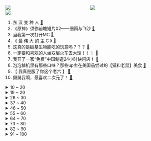 <div >
	<a style="float:left;width:55%;" href = "https://github.com/anuraghazra/github-readme-stats">
	 <img src = "https://github-readme-stats.vercel.app/api?username=iuuuuuaena&theme=buefy&show_icons=true"/>
	</a>
	<a  style="float:right;width:45%" href = "https://github.com/anuraghazra/github-readme-stats">
	 <img  src="https://github-readme-stats.vercel.app/api/top-langs/?username=anuraghazra&layout=compact"/>
	</a>
	</div>

[![](https://img.shields.io/badge/jxd-@jxdgogogo.xyz-yellowgreen.svg)](https://www.jxdgogogo.xyz)<br>
1. 东 汉 变 种 人 [:link:](//www.bilibili.com/video/BV1ZB4y1Y7Hm) <br>
2. 《原神》须弥前瞻短片02——细雨与飞沙 [:link:](//www.bilibili.com/video/BV1UU4y1i72S) <br>
3. 当我第一次打开MC [:link:](//www.bilibili.com/video/BV16t4y157gM) <br>
4. 《 最 伟 大 的 主 C 》 [:link:](//www.bilibili.com/video/BV1zG411n7Ww) <br>
5. 这真的是碳基生物能吃的玩意吗？？？ [:link:](//www.bilibili.com/video/BV1194y1S7PP) <br>
6. 一定要和喜欢的人坐双层火车去大理！！！ [:link:](//www.bilibili.com/video/BV13a411u7eK) <br>
7. 我开了一家“免费”中国制造24小时快闪店！ [:link:](//www.bilibili.com/video/BV13F411K7Uu) <br>
8. 泡泡糖机里有那些口味？那些up主在美国品尝过的【猫和老鼠】美食 [:link:](//www.bilibili.com/video/BV1Ed4y1S7Xo) <br>
9. 【 我真是服了你这个老六 】 [:link:](//www.bilibili.com/video/BV1CG411n7JQ) <br>
10. 舅舅我啊，最喜欢二次元了！ [:link:](//www.bilibili.com/video/BV1Wa411D74Q) <br>
<details>
<summary>10 ~ 20</summary>

11. 耗时120天！潜入海底，拍下珊瑚5亿年的秘密！ [:link:](//www.bilibili.com/video/BV1m94y1S7ma) <br>
12. 毕竟我是听印度儿歌长大的 [:link:](//www.bilibili.com/video/BV1ZB4y187Kp) <br>
13. 豆瓣8.4却曾紧急撤档，上映后排片量低至1%，我必须抢救一下这部国产最佳！【洞察社会系列77】 [:link:](//www.bilibili.com/video/BV1Jr4y1778F) <br>
14. 【自制】我做了一把 模 块 化 机 械 键 盘 !【软核】 [:link:](//www.bilibili.com/video/BV19V4y1J7Hx) <br>
15. 【真人版火影】超 级 还 原！ [:link:](//www.bilibili.com/video/BV1aN4y1j7FR) <br>
16. 兄弟齐心，七百来斤 [:link:](//www.bilibili.com/video/BV1QG411n77R) <br>
17. “王大队长给我耍把戏” [:link:](//www.bilibili.com/video/BV1G34y1n7HJ) <br>
18. 我的猫被盗视频了，被400万人点赞 [:link:](//www.bilibili.com/video/BV1Sd4y1Q73u) <br>
19. 🐓鸡你太美，但是已黑化🐓 [:link:](//www.bilibili.com/video/BV1iG411n7EE) <br>
</details>
<details>
<summary>19 ~ 20</summary>

20. 最好看的发型，我给每个人都找到了！【晓观】 [:link:](//www.bilibili.com/video/BV18B4y187RR) <br>
21. 实拍立体机动装置！燃烧的经费！燃烧的梦想！ [:link:](//www.bilibili.com/video/BV1ct4y1L7en) <br>
22. 坤 坤 打 美 国 人 [:link:](//www.bilibili.com/video/BV1mG411n7Xu) <br>
23. 约 尔 蹦 迪 2.0，跳 极 乐 净 土！❤️【咬人猫】 [:link:](//www.bilibili.com/video/BV13W4y127j6) <br>
24. 没想到，我有了新的爷爷。 [:link:](//www.bilibili.com/video/BV1Hd4y1S76L) <br>
25. 这可能是全世界伙食最好的监狱了！UP为了美食竟然进了监狱 [:link:](//www.bilibili.com/video/BV1oN4y1j7ZE) <br>
26. 谭sir直播带货了！他掉坑里了！他翻车了！ [:link:](//www.bilibili.com/video/BV1E94y1X7yw) <br>
27. 吕宋岛上如何玩骑兵？【小约翰】 [:link:](//www.bilibili.com/video/BV1Rg411Z7LV) <br>
28. 这样的结局是老板万万没想到的 [:link:](//www.bilibili.com/video/BV14V4y177Mo) <br>
</details>
<details>
<summary>28 ~ 30</summary>

29. 让女人疯掉的三个字！ [:link:](//www.bilibili.com/video/BV1na411u7zT) <br>
30. 《焦糖布丁》，今天up请假一天，由理查德-蚊代做夏日甜品 [:link:](//www.bilibili.com/video/BV1Mr4y1L7Qd) <br>
31. 【时代少年团】《时代夏令营》03：水上的卧龙凤雏们 [:link:](//www.bilibili.com/video/BV1X94y1S7dp) <br>
32. 【原神】⚡️一 切 为 了 至 冬⚡️ [:link:](//www.bilibili.com/video/BV1Mr4y1L7SD) <br>
33. 谁能想到被狗子带大的猫居然是这样？！ [:link:](//www.bilibili.com/video/BV1Gt4y1574b) <br>
34. 主线动画《明日方舟：黎明前奏》先导PV2 [:link:](//www.bilibili.com/video/BV1RS4y177yB) <br>
35. 夏日利器，好吃不腻！ [:link:](//www.bilibili.com/video/BV1pV4y1J78D) <br>
36. 《崩坏：星穹铁道》EP：「失控」 [:link:](//www.bilibili.com/video/BV13S4y1E78K) <br>
37. 这 就 是 真 的 暑 假 吗？ [:link:](//www.bilibili.com/video/BV1GB4y1e7Uu) <br>
</details>
<details>
<summary>37 ~ 40</summary>

38. 完整版来喽 [:link:](//www.bilibili.com/video/BV1ia411M7XQ) <br>
39. 这游戏画风变的我猝不及防 [:link:](//www.bilibili.com/video/BV1fU4y1i7JA) <br>
40. 越 努 力，越 滋 润？ [:link:](//www.bilibili.com/video/BV1Ea411D7zB) <br>
41. 超意兴   厨子探店¥122 [:link:](//www.bilibili.com/video/BV13S4y1E7jB) <br>
42. 她问我能不能去对面蛋糕店扫码换零钱给她的时候 心里突然难过了一下 [:link:](//www.bilibili.com/video/BV1fF411K7Yr) <br>
43. 透明手表。下集预告 [:link:](//www.bilibili.com/video/BV1Da411S7gt) <br>
44. 他救下两条人命，却被人诬告上法庭？｜正义的算法 [:link:](//www.bilibili.com/video/BV12r4y1774S) <br>
45. 【原神配音】法外狂徒一一申鹤 [:link:](//www.bilibili.com/video/BV1tT411E7Un) <br>
46. 我曾是个体面人！直到上了梁山……《水浒传》P31 [:link:](//www.bilibili.com/video/BV1gB4y1e7G4) <br>
</details>
<details>
<summary>46 ~ 50</summary>

47. emoji看完真的会栓Q [:link:](//www.bilibili.com/video/BV1yF411K7cE) <br>
48. 大家好，我是SUPER JUNIOR的银赫，我来B站啦！我的生日会我来布置？关于生日直播的幕后故事 [:link:](//www.bilibili.com/video/BV1UG411n7Li) <br>
49. 一份属于原魔玩家的海岛彩蛋 [:link:](//www.bilibili.com/video/BV1RU4y1i7cM) <br>
50. 【海绵宝宝】耍把戏 [:link:](//www.bilibili.com/video/BV1Ne4y197WK) <br>
51. 爽！边迷路边吃超辣美食的感觉，只能在9D重庆体验到！ [:link:](//www.bilibili.com/video/BV12V4y1J7GM) <br>
52. 千万不要和情侣去跳舞！ [:link:](//www.bilibili.com/video/BV1LB4y1e7o7) <br>
53. 《在火星放飞机》 [:link:](//www.bilibili.com/video/BV1kt4y157Mb) <br>
54. 《 亲 妈 级 红 烧 肉 教 程 》 [:link:](//www.bilibili.com/video/BV1dB4y1Y7ZW) <br>
55. 自己乖乖吃肠肠，不争不抢吃一根拿一根 [:link:](//www.bilibili.com/video/BV1xr4y177F1) <br>
</details>
<details>
<summary>55 ~ 60</summary>

56. 你真以为我是一个人？ [:link:](//www.bilibili.com/video/BV14B4y187Cz) <br>
57. 无限制随意搭配女朋友？？我的机会来了！！！ [:link:](//www.bilibili.com/video/BV11Y4y1j7KW) <br>
58. 一个男生如果狠在意你…… [:link:](//www.bilibili.com/video/BV1NY4y1j7EP) <br>
59. 新疆真的没法玩儿，在新疆的生活啊啊啊啊…… [:link:](//www.bilibili.com/video/BV1bV4y1J7ab) <br>
60. 如何给兄弟戒掉网瘾... [:link:](//www.bilibili.com/video/BV1Q94y1S7uH) <br>
61. 接下来，轮到我们采访了！ [:link:](//www.bilibili.com/video/BV1hB4y187BB) <br>
62. 我就穿个反浩克去漫展 应该不过分吧？ [:link:](//www.bilibili.com/video/BV1U34y1J7Hi) <br>
63. 叮叮：首先我没有惹你们任何人 [:link:](//www.bilibili.com/video/BV1Xa411M7M7) <br>
64. 和日本女友异地3年，我胖成了200斤！再见面去她家后... [:link:](//www.bilibili.com/video/BV1zN4y1j772) <br>
</details>
<details>
<summary>64 ~ 70</summary>

65. 好听吗？好听多听点 [:link:](//www.bilibili.com/video/BV1ja411D7Fa) <br>
66. 这个救命钱千万不能省，这对农村夫妇，因为不懂，觉得社保医保这些东西没用，丈夫就没给妻子买，结果妻子最近却查出了#胃癌 [:link:](//www.bilibili.com/video/BV1EU4y1i7Cn) <br>
67. 真会看人下菜碟，见到春卷立马开始装起来了 [:link:](//www.bilibili.com/video/BV1tV4y177A1) <br>
68. 翻出七年前的同学录，我好像错过了她。 [:link:](//www.bilibili.com/video/BV1DB4y1Y7EP) <br>
69. 下次见面也可以是约会的意思吧？ [:link:](//www.bilibili.com/video/BV1hS4y1E7yk) <br>
70. 【崩坏3】少女，泳装，夏日时光！ [:link:](//www.bilibili.com/video/BV1fB4y1Y7zt) <br>
71. 这不比职场偶像剧好嗑？笨蛋美人和她的冤种搭档，收拾烂摊子、吃醋、护妻，好宠好甜好晋江！！！ [:link:](//www.bilibili.com/video/BV1Ma411u7YJ) <br>
72. 这才是夏天最顶级的夜宵！！ [:link:](//www.bilibili.com/video/BV1MW4y1276U) <br>
73. 这条路竟然会唱歌 [:link:](//www.bilibili.com/video/BV1xe4y1977M) <br>
</details>
<details>
<summary>73 ~ 80</summary>

74. 满分神作！没看过这个故事，就不能算看过《世界奇妙物语》！从过去开始的日记 [:link:](//www.bilibili.com/video/BV1RY4y1L7iN) <br>
75. 后背长痘、鸡皮，身上油乎乎痒痒的？全是螨虫在做怪！ [:link:](//www.bilibili.com/video/BV1Mr4y1L7Yq) <br>
76. 上课睡觉可不好 想个办法让她醒过来 [:link:](//www.bilibili.com/video/BV1YG411n7nj) <br>
77. 权斗几度引发屠杀，经济奇迹转瞬既逝，印尼离它的“大国梦”差多远？ [:link:](//www.bilibili.com/video/BV1QF411K7Lt) <br>
78. 当华强买瓜遇到高质量男性！ [:link:](//www.bilibili.com/video/BV15a411D7eG) <br>
79. 【张傲月X吕洞宾】我有一剑，可问天下！全国舞蹈冠军的神仙演绎！ [:link:](//www.bilibili.com/video/BV1mB4y187YB) <br>
80. 猫德学院校训:装模作样5分钟，荣华富贵15年 [:link:](//www.bilibili.com/video/BV1AU4y1q7L6) <br>
81. 白鲟被正式宣布灭绝！ [:link:](//www.bilibili.com/video/BV1BN4y1j7xR) <br>
82. 修 罗 炼 狱 [:link:](//www.bilibili.com/video/BV12F411K7tZ) <br>
</details>
<details>
<summary>82 ~ 90</summary>

83. 技术性测试回顾 | Suonare [:link:](//www.bilibili.com/video/BV1HY4y1j7ie) <br>
84. 《未定事件簿》二周年手书｜为你心动 远不止这一分钟 [:link:](//www.bilibili.com/video/BV18a411D7mi) <br>
85. 老厨师陈宗明探店（查作业），济南【诚源鲁菜】。 [:link:](//www.bilibili.com/video/BV19W4y117F4) <br>
86. 【 我是如此相信 | 官方MV 】周杰伦 一直与我并肩而行 仰望等太阳升起 [:link:](//www.bilibili.com/video/BV1kW4y117N6) <br>
87. 作业，但是看了让人满头问号 [:link:](//www.bilibili.com/video/BV19W4y117BE) <br>
88. 这不得卖个3块5块的啊？ [:link:](//www.bilibili.com/video/BV1Bt4y157ui) <br>
89. 完了，这只猫要“害”多少人！ [:link:](//www.bilibili.com/video/BV1rB4y187m6) <br>
90. 咳咳。知道短了。以后努力长一点。 [:link:](//www.bilibili.com/video/BV13e4y1971U) <br>
91. “栓Q哥”带你乘高铁 逛阳朔！ [:link:](//www.bilibili.com/video/BV1PT411E7bH) <br>
</details>
<details>
<summary>91 ~ 100</summary>

92. 【罗翔】刚离婚也是离婚，性历史会影响性侵的成立吗？ [:link:](//www.bilibili.com/video/BV1ja411D7A2) <br>
93. 差点就要去问客服为什么我的熊没有眼睛 [:link:](//www.bilibili.com/video/BV1PT411n7E2) <br>
94. 终极饮食大法，大家不要模仿，原因竟是这样！ [:link:](//www.bilibili.com/video/BV1wa411u78W) <br>
95. 孤独的动物园，80多岁老人坚守30多年只为这些动物有饭吃 [:link:](//www.bilibili.com/video/BV1Ka411T7Fg) <br>
96. 挑战周杰伦的绝活？传说中的三键成曲！！！（2） [:link:](//www.bilibili.com/video/BV1jY4y1j7Uc) <br>
97. 《时空中的绘旅人》全新活动「与卿书」PV首曝：情丝深缔，眷属同心 [:link:](//www.bilibili.com/video/BV1ie4y197Lx) <br>
98. 拖更100天，我们拍了B站最还原「青钢影」cosplay [:link:](//www.bilibili.com/video/BV1UB4y187rw) <br>
99. 击败监守者竟然能获得装备材料？两种生存无伤击败方法！我的世界 [:link:](//www.bilibili.com/video/BV1CN4y1j7vR) <br>
100. 现在的小区名取得真是让人无家可归 [:link:](//www.bilibili.com/video/BV1Qt4y157kT) <br>
</details>
